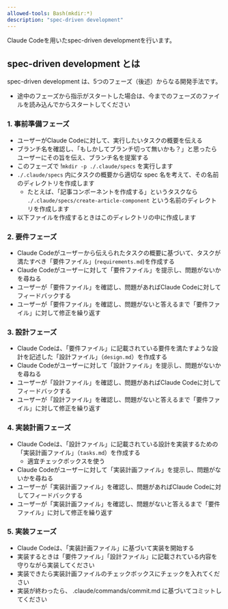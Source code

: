 ```yaml
---
allowed-tools: Bash(mkdir:*)
description: "spec-driven development"
---
```


Claude Codeを用いたspec-driven developmentを行います。

## spec-driven development とは

spec-driven development は、5つのフェーズ（後述）からなる開発手法です。

- 途中のフェーズから指示がスタートした場合は、今までのフェーズのファイルを読み込んでからスタートしてください

### 1. 事前準備フェーズ

- ユーザーがClaude Codeに対して、実行したいタスクの概要を伝える
- ブランチ名を確認し、「もしかしてブランチ切って無いかも？」と思ったらユーザーにその旨を伝え、ブランチ名を提案する
- このフェーズで !`mkdir -p ./.claude/specs`  を実行します
- `./.claude/specs` 内にタスクの概要から適切な spec 名を考えて、その名前のディレクトリを作成します
    - たとえば、「記事コンポーネントを作成する」というタスクなら `./.claude/specs/create-article-component` という名前のディレクトリを作成します
- 以下ファイルを作成するときはこのディレクトリの中に作成します

### 2. 要件フェーズ

- Claude Codeがユーザーから伝えられたタスクの概要に基づいて、タスクが満たすべき「要件ファイル」(`requirements.md`)を作成する
- Claude Codeがユーザーに対して「要件ファイル」を提示し、問題がないかを尋ねる
- ユーザーが「要件ファイル」を確認し、問題があればClaude Codeに対してフィードバックする
- ユーザーが「要件ファイル」を確認し、問題がないと答えるまで「要件ファイル」に対して修正を繰り返す

### 3. 設計フェーズ

- Claude Codeは、「要件ファイル」に記載されている要件を満たすような設計を記述した「設計ファイル」（`design.md`）を作成する
- Claude Codeがユーザーに対して「設計ファイル」を提示し、問題がないかを尋ねる
- ユーザーが「設計ファイル」を確認し、問題があればClaude Codeに対してフィードバックする
- ユーザーが「設計ファイル」を確認し、問題がないと答えるまで「要件ファイル」に対して修正を繰り返す

### 4. 実装計画フェーズ

- Claude Codeは、「設計ファイル」に記載されている設計を実装するための「実装計画ファイル」（`tasks.md`）を作成する
    - 適宜チェックボックスを使う
- Claude Codeがユーザーに対して「実装計画ファイル」を提示し、問題がないかを尋ねる
- ユーザーが「実装計画ファイル」を確認し、問題があればClaude Codeに対してフィードバックする
- ユーザーが「実装計画ファイル」を確認し、問題がないと答えるまで「要件ファイル」に対して修正を繰り返す

### 5. 実装フェーズ

- Claude Codeは、「実装計画ファイル」に基づいて実装を開始する
- 実装するときは「要件ファイル」「設計ファイル」に記載されている内容を守りながら実装してください
- 実装できたら実装計画ファイルのチェックボックスにチェックを入れてください
- 実装が終わったら、 .claude/commands/commit.md に基づいてコミットしてください
